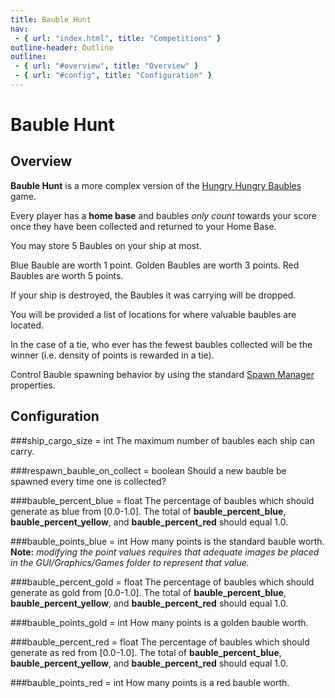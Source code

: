 ```yaml
---
title: Bauble Hunt
nav:
 - { url: "index.html", title: "Competitions" }
outline-header: Outline
outline:
 - { url: "#overview", title: "Overview" }
 - { url: "#config", title: "Configuration" }
---
```


Bauble Hunt
=============

<a name="overview"></a>Overview
-----------
**Bauble Hunt** is a more complex version of the [Hungry Hungry Baubles](hungryhungrybaubles.html) game.  

Every player has a **home base** and baubles *only count* towards your score once they have been collected and returned to your Home Base.

You may store 5 Baubles on your ship at most.
 
Blue Bauble are worth 1 point.
Golden Baubles are worth 3 points.
Red Baubles are worth 5 points.

If your ship is destroyed, the Baubles it was carrying will be dropped.

You will be provided a list of locations for where valuable baubles are located.

In the case of a tie, who ever has the fewest baubles collected will be the winner (i.e. density of points is rewarded in a tie).

Control Bauble spawning behavior by using the standard [Spawn Manager](../server/config.html#spawnmanager) properties.

<a name="config"></a>Configuration
-----------

###ship_cargo_size = int
The maximum number of baubles each ship can carry.

###respawn_bauble_on_collect = boolean
Should a new bauble be spawned every time one is collected?

###bauble_percent_blue = float
The percentage of baubles which should generate as blue from [0.0-1.0].  The total of **bauble_percent_blue**, **bauble_percent_yellow**, and **bauble_percent_red** should equal 1.0.

###bauble_points_blue = int
How many points is the standard bauble worth. **Note:** *modifying the point values requires that adequate images be placed in the GUI/Graphics/Games folder to represent that value.*

###bauble_percent_gold = float
The percentage of baubles which should generate as gold from [0.0-1.0].  The total of **bauble_percent_blue**, **bauble_percent_yellow**, and **bauble_percent_red** should equal 1.0.

###bauble_points_gold = int
How many points is a golden bauble worth.

###bauble_percent_red = float
The percentage of baubles which should generate as red from [0.0-1.0].  The total of **bauble_percent_blue**, **bauble_percent_yellow**, and **bauble_percent_red** should equal 1.0.

###bauble_points_red = int
How many points is a red bauble worth.
